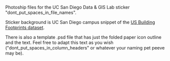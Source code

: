 Photoship files for the UC San Diego Data & GIS Lab sticker "dont_put_spaces_in_file_names". 

Sticker background is UC San Diego campus snippet of the [US Building Footprints dataset](https://github.com/Microsoft/USBuildingFootprints).

There is also a template .psd file that has just the folded paper icon outline and the text. Feel free to adapt this text as you wish ("dont_put_spaces_in_column_headers" or whatever your naming pet peeve may be).
